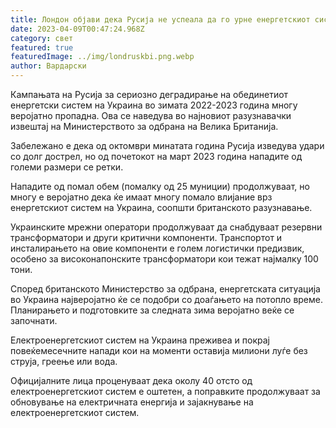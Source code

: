 ```yaml
---
title: Лондон објави дека Русија не успеала да го урне енергетскиот систем на Украина
date: 2023-04-09T00:47:24.968Z
category: свет
featured: true
featuredImage: ../img/londruskbi.png.webp
author: Вардарски
---
```


Кампањата на Русија за сериозно деградирање на обединетиот енергетски систем на Украина во зимата 2022-2023 година многу веројатно пропадна. Ова се наведува во најновиот разузнавачки извештај на Министерството за одбрана на Велика Британија.

Забележано е дека од октомври минатата година Русија изведува удари со долг дострел, но од почетокот на март 2023 година нападите од големи размери се ретки.

Нападите од помал обем (помалку од 25 муниции) продолжуваат, но многу е веројатно дека ќе имаат многу помало влијание врз енергетскиот систем на Украина, соопшти британското разузнавање.

Украинските мрежни оператори продолжуваат да снабдуваат резервни трансформатори и други критични компоненти. Транспортот и инсталирањето на овие компоненти е голем логистички предизвик, особено за високонапонските трансформатори кои тежат најмалку 100 тони.

Според британското Министерство за одбрана, енергетската ситуација во Украина најверојатно ќе се подобри со доаѓањето на потопло време. Планирањето и подготовките за следната зима веројатно веќе се започнати.

Електроенергетскиот систем на Украина преживеа и покрај повеќемесечните напади кои на моменти оставија милиони луѓе без струја, греење или вода.

Официјалните лица проценуваат дека околу 40 отсто од електроенергетскиот систем е оштетен, а поправките продолжуваат за обновување на електричната енергија и зајакнување на електроенергетскиот систем.
